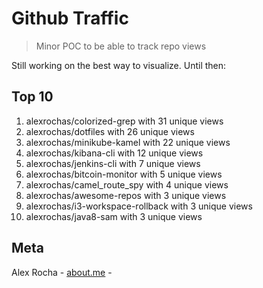 # Github Traffic
> Minor POC to be able to track repo views

Still working on the best way to visualize. Until then:

## Top 10

1. alexrochas/colorized-grep with 31 unique views
2. alexrochas/dotfiles with 26 unique views
3. alexrochas/minikube-kamel with 22 unique views
4. alexrochas/kibana-cli with 12 unique views
5. alexrochas/jenkins-cli with 7 unique views
6. alexrochas/bitcoin-monitor with 5 unique views
7. alexrochas/camel_route_spy with 4 unique views
8. alexrochas/awesome-repos with 3 unique views
9. alexrochas/i3-workspace-rollback with 3 unique views
10. alexrochas/java8-sam with 3 unique views

## Meta

Alex Rocha - [about.me](http://about.me/alex.rochas) -
